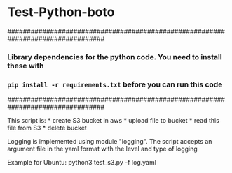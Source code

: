 # Test-Python-boto
#################################################################################
### Library dependencies for the python code.  You need to install these with ###
### `pip install -r requirements.txt` before you can run this code            ###
#################################################################################

This script is:
	* create S3 bucket in aws
	* upload file to bucket
	* read this file from S3
	* delete bucket

Logging is implemented using module "logging". 
The script accepts an argument file in the yaml format with the level and type of logging

Example for Ubuntu:
	python3 test_s3.py -f log.yaml
